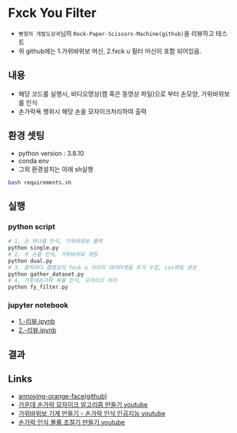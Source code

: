 # Fxck You Filter
* `빵형의 개발도상국`님의 `Rock-Paper-Scissors-Machine(github)`을 리뷰하고 테스트 
* 위 github에는 1.가위바위보 머신, 2.fxck u 필터 머신이 포함 되어있음. 

## 내용
* 해당 코드를 실행시, 비디오영상(캠 혹은 동영상 파일)으로 부터 손모양, 가위바위보를 인식
* 손가락욕 행위시 해당 손을 모자이크처리하여 출력 

## 환경 셋팅
 * python version : 3.8.10
 * conda env
 * 그외 환경설치는 아래 sh실행
```bash
bash requirements.sh
```

## 실행
### python script
```bash
# 1. 손 하나를 인식, 가위바위보 출력
python single.py
# 2. 두 손을 인식, 가위바위보 게임
python dual.py
# 3. 클릭마다 캠영상의 fxck u 이미지 데이터셋을 추가 수집, csv파일 생성
python gather_dataset.py
# 4. 가운데손가락 욕을 인식, 모자이크 처리
python fy_filter.py
```
### jupyter notebook
* [1.-리뷰.ipynb](https://github.com/duc-ke/kaggle-playground-group/blob/main/1.annoying_face/jupyters/st1.%EC%8A%A4%EB%85%B8%EC%9A%B0%EC%B9%B4%EB%A9%94%EB%9D%BC%EB%A6%AC%EB%B7%B0%20-%20%EB%9D%BC%EC%9D%B4%EC%96%B8%EC%96%BC%EA%B5%B4%EB%A1%9C%EB%B0%94%EA%BF%94%EC%B9%98%EA%B8%B0.ipynb)
* [2.-리뷰.ipynb](https://github.com/duc-ke/kaggle-playground-group/blob/main/1.annoying_face/jupyters/st2.%EC%96%B4%EB%85%B8%EC%9E%89%EC%98%A4%EB%A0%8C%EC%A7%80%EB%A6%AC%EB%B7%B0.ipynb)

## 결과


## Links
* [annoying-orange-face(github)](https://github.com/kairess/annoying-orange-face)
* [가운데 손가락 모자이크 알고리즘 만들기 youtube](https://youtu.be/tQeuPrX821w)
* [가위바위보 기계 만들기 - 손가락 인식 인공지능 youtube](https://youtu.be/udeQhZHx-00)
* [손가락 인식 볼륨 조절기 만들기 youtube](https://youtu.be/CJSobYHYDo4)


